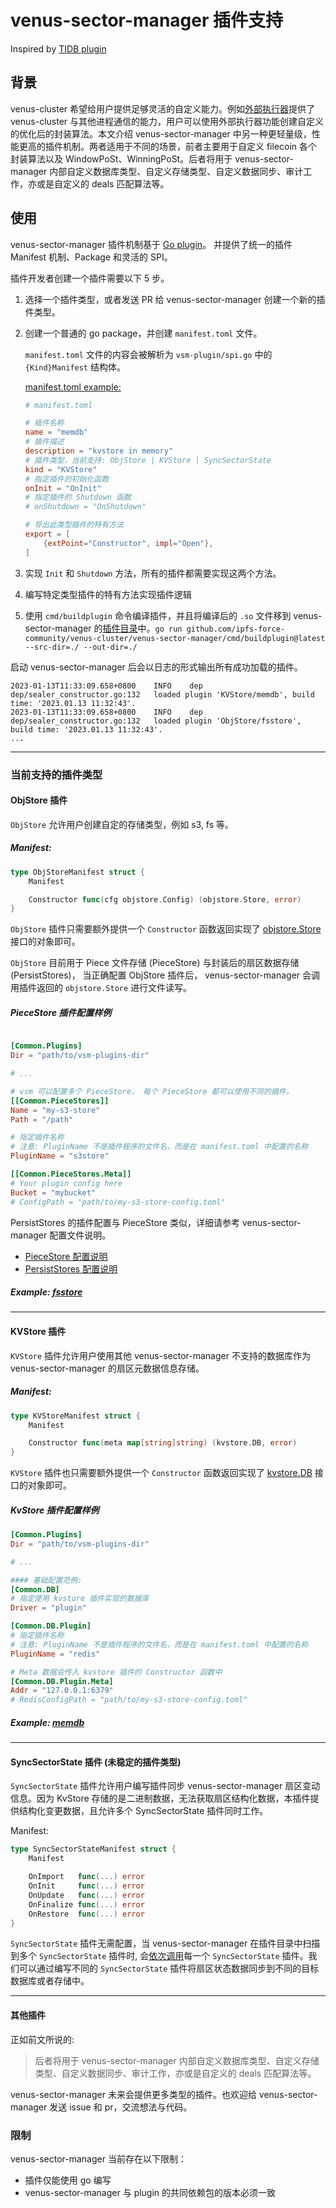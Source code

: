 # venus-sector-manager 插件支持
Inspired by [TIDB plugin](https://github.com/pingcap/tidb/blob/master/docs/design/2018-12-10-plugin-framework.md)

## 背景

venus-cluster 希望给用户提供足够灵活的自定义能力。例如[外部执行器](../zh/07.venus-worker%E5%A4%96%E9%83%A8%E6%89%A7%E8%A1%8C%E5%99%A8%E7%9A%84%E9%85%8D%E7%BD%AE%E8%8C%83%E4%BE%8B.md)提供了 venus-cluster 与其他进程通信的能力，用户可以使用外部执行器功能创建自定义的优化后的封装算法。本文介绍 venus-sector-manager 中另一种更轻量级，性能更高的插件机制。两者适用于不同的场景，前者主要用于自定义 filecoin 各个封装算法以及 WindowPoSt、WinningPoSt。后者将用于 venus-sector-manager 内部自定义数据库类型、自定义存储类型、自定义数据同步、审计工作，亦或是自定义的 deals 匹配算法等。

## 使用
venus-sector-manager 插件机制基于 [Go plugin](https://pkg.go.dev/plugin#section-documentation)。 并提供了统一的插件 Manifest 机制、Package 和灵活的 SPI。

插件开发者创建一个插件需要以下 5 步。
1. 选择一个插件类型，或者发送 PR 给 venus-sector-manager 创建一个新的插件类型。
2. 创建一个普通的 go package，并创建 `manifest.toml` 文件。

	`manifest.toml` 文件的内容会被解析为 `vsm-plugin/spi.go` 中的 `{Kind}Manifest` 结构体。

	[manifest.toml example:](https://github.com/ipfs-force-community/venus-cluster/blob/dfc20a9a4d2728192bbbf830ddfd15b684b98ce9/venus-sector-manager/plugin/examples/memdb/manifest.toml#L3-L10)
	```toml
	# manifest.toml
	
	# 插件名称
	name = "memdb"
	# 插件描述
	description = "kvstore in memory"
	# 插件类型，当前支持: ObjStore | KVStore | SyncSectorState
	kind = "KVStore"
	# 指定插件的初始化函数
	onInit = "OnInit"
	# 指定插件的 Shutdown 函数
	# onShutdown = "OnShutdown"
	
	# 导出此类型插件的特有方法
	export = [
		{extPoint="Constructor", impl="Open"},
	]
   ```
3. 实现 `Init` 和 `Shutdown` 方法，所有的插件都需要实现这两个方法。
4. 编写特定类型插件的特有方法实现插件逻辑
5. 使用 `cmd/buildplugin` 命令编译插件，并且将编译后的 `.so` 文件移到 venus-sector-manager 的[插件目录](../zh/04.venus-sector-manager%E7%9A%84%E9%85%8D%E7%BD%AE%E8%A7%A3%E6%9E%90.md#commonplugins)中。`go run github.com/ipfs-force-community/venus-cluster/venus-sector-manager/cmd/buildplugin@latest --src-dir=./ --out-dir=./`

启动 venus-sector-manager 后会以日志的形式输出所有成功加载的插件。
```
2023-01-13T11:33:09.658+0800    INFO    dep     dep/sealer_constructor.go:132   loaded plugin 'KVStore/memdb', build time: '2023.01.13 11:32:43'.
2023-01-13T11:33:09.658+0800    INFO    dep     dep/sealer_constructor.go:132   loaded plugin 'ObjStore/fsstore', build time: '2023.01.13 11:32:43'.
...
```
---

### 当前支持的插件类型
#### ObjStore 插件

`ObjStore` 允许用户创建自定的存储类型，例如 s3, fs 等。

##### Manifest:
```go
type ObjStoreManifest struct {
	Manifest

	Constructor func(cfg objstore.Config) (objstore.Store, error)
}
```

`ObjStore` 插件只需要额外提供一个 `Constructor` 函数返回实现了 [objstore.Store](https://github.com/ipfs-force-community/venus-objstore/blob/00ad77fcbfed1df5c1613176521bce3ba3041fc7/objstore.go#L50-L61) 接口的对象即可。

`ObjStore` 目前用于 Piece 文件存储 (PieceStore) 与封装后的扇区数据存储 (PersistStores)， 当正确配置 ObjStore 插件后， venus-sector-manager 会调用插件返回的 `objstore.Store` 进行文件读写。

##### PieceStore 插件配置样例

```toml

[Common.Plugins]
Dir = "path/to/vsm-plugins-dir"

# ...

# vsm 可以配置多个 PieceStore， 每个 PieceStore 都可以使用不同的插件。
[[Common.PieceStores]]
Name = "my-s3-store"
Path = "/path"

# 指定插件名称
# 注意: PluginName 不是插件程序的文件名，而是在 manifest.toml 中配置的名称
PluginName = "s3store"

[[Common.PieceStores.Meta]]
# Your plugin config here
Bucket = "mybucket"
# ConfigPath = "path/to/my-s3-store-config.toml"
```

PersistStores 的插件配置与 PieceStore 类似，详细请参考 venus-sector-manager 配置文件说明。
- [PieceStore 配置说明](../zh/04.venus-sector-manager%E7%9A%84%E9%85%8D%E7%BD%AE%E8%A7%A3%E6%9E%90.md#commonpiecestores)
- [PersistStores 配置说明](../zh/04.venus-sector-manager%E7%9A%84%E9%85%8D%E7%BD%AE%E8%A7%A3%E6%9E%90.md#commonpersiststores)

##### Example: [fsstore](https://github.com/ipfs-force-community/venus-cluster/tree/feat/0x5459/pluggable_database_support/venus-sector-manager/plugin/examples/fsstore)

---

#### KVStore 插件

`KVStore` 插件允许用户使用其他 venus-sector-manager 不支持的数据库作为 venus-sector-manager 的扇区元数据信息存储。

##### Manifest:
```go
type KVStoreManifest struct {
	Manifest

	Constructor func(meta map[string]string) (kvstore.DB, error)
}
```

`KVStore` 插件也只需要额外提供一个 `Constructor` 函数返回实现了 [kvstore.DB](https://github.com/ipfs-force-community/venus-cluster/blob/dfc20a9a4d2728192bbbf830ddfd15b684b98ce9/venus-sector-manager/pkg/kvstore/kv.go#L39-L46) 接口的对象即可。

##### KvStore 插件配置样例

```toml
[Common.Plugins]
Dir = "path/to/vsm-plugins-dir"

# ...

#### 基础配置范例:
[Common.DB]
# 指定使用 kvstore 插件实现的数据库
Driver = "plugin"

[Common.DB.Plugin]
# 指定插件名称
# 注意: PluginName 不是插件程序的文件名，而是在 manifest.toml 中配置的名称
PluginName = "redis"

# Meta 数据会传入 kvstore 插件的 Constructor 函数中
[Common.DB.Plugin.Meta]
Addr = "127.0.0.1:6379"
# RedisConfigPath = "path/to/my-s3-store-config.toml"
```


##### Example: [memdb](https://github.com/ipfs-force-community/venus-cluster/tree/feat/0x5459/pluggable_database_support/venus-sector-manager/plugin/examples/memdb)

---

#### SyncSectorState 插件 (未稳定的插件类型)
`SyncSectorState` 插件允许用户编写插件同步 venus-sector-manager 扇区变动信息。因为 KvStore 存储的是二进制数据，无法获取扇区结构化数据，本插件提供结构化变更数据，且允许多个 SyncSectorState 插件同时工作。

Manifest:
```go
type SyncSectorStateManifest struct {
	Manifest

	OnImport   func(...) error
	OnInit     func(...) error
	OnUpdate   func(...) error
	OnFinalize func(...) error
	OnRestore  func(...) error
}
```

`SyncSectorState` 插件无需配置，当 venus-sector-manager 在插件目录中扫描到多个 `SyncSectorState` 插件时, 会[依次调用](https://github.com/ipfs-force-community/venus-cluster/blob/dfc20a9a4d2728192bbbf830ddfd15b684b98ce9/venus-sector-manager/modules/impl/sectors/state_mgr.go#L181)每一个 `SyncSectorState` 插件。我们可以通过编写不同的 `SyncSectorState` 插件将扇区状态数据同步到不同的目标数据库或者存储中。

---

#### 其他插件
正如前文所说的:
> 后者将用于 venus-sector-manager 内部自定义数据库类型、自定义存储类型、自定义数据同步、审计工作，亦或是自定义的 deals 匹配算法等。

venus-sector-manager 未来会提供更多类型的插件。也欢迎给 venus-sector-manager 发送 issue 和 pr，交流想法与代码。


### 限制
venus-sector-manager 当前存在以下限制：

- 插件仅能使用 go 编写
- venus-sector-manager 与 plugin 的共同依赖包的版本必须一致
